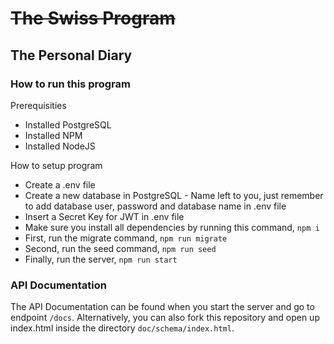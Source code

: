 # ~~The Swiss Program~~
## The Personal Diary

### How to run this program ###
Prerequisities 
- Installed PostgreSQL
- Installed NPM
- Installed NodeJS

How to setup program
- Create a .env file
- Create a new database in PostgreSQL - Name left to you, just remember to add database user, password and database name in .env file
- Insert a Secret Key for JWT in .env file
- Make sure you install all dependencies by running this command, `npm i`
- First, run the migrate command, `npm run migrate`
- Second, run the seed command, `npm run seed`
- Finally, run the server, `npm run start`

### API Documentation ###
The API Documentation can be found when you start the server and go to endpoint `/docs`. Alternatively, you can also fork this repository and open up index.html inside the directory `doc/schema/index.html`.
